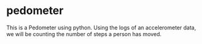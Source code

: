 # pedometer
This is a Pedometer using python. 
Using the logs of an accelerometer data, we will be counting the number of steps a person has moved.

